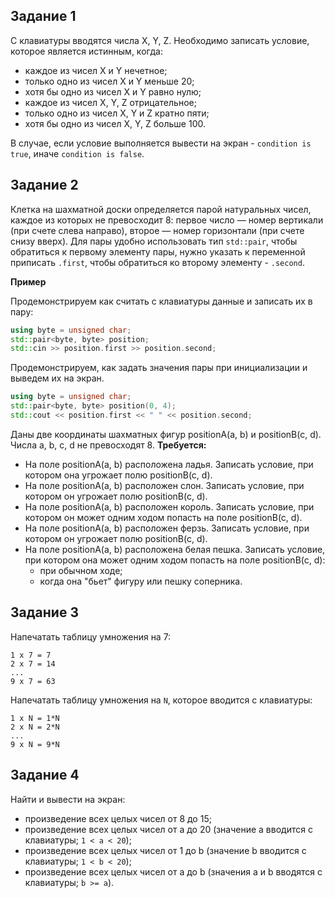 ## Задание 1
С клавиатуры вводятся числа X, Y, Z. Необходимо записать условие, которое является истинным, когда:
* каждое из чисел X и Y нечетное;
* только одно из чисел X и Y меньше 20;
* хотя бы одно из чисел X и Y равно нулю;
* каждое из чисел X, Y, Z отрицательное;
* только одно из чисел X, Y и Z кратно пяти;
* хотя бы одно из чисел X, Y, Z больше 100.

В случае, если условие выполняется вывести на экран - `condition is true`, иначе `condition is false`.


## Задание 2
Клетка на шахматной доски определяется парой натуральных чисел, каждое из которых не превосходит 8: первое число — номер вертикали (при счете слева направо), второе — номер горизонтали (при счете снизу вверх).
Для пары удобно использовать тип `std::pair`, чтобы обратиться к первому элементу пары, нужно указать к переменной приписать `.first`, чтобы обратиться ко второму элементу - `.second`.

**Пример**

Продемонстрируем как считать с клавиатуры данные и записать их в пару:
```cpp
using byte = unsigned char;
std::pair<byte, byte> position;
std::cin >> position.first >> position.second;
```

Продемонстрируем, как задать значения пары при инициализации и выведем их на экран.
```cpp
using byte = unsigned char;
std::pair<byte, byte> position(0, 4);
std::cout << position.first << " " << position.second;
```

Даны две координаты шахматных фигур positionA(a, b) и positionB(c, d). Числа a, b, c, d не превосходят 8.
**Требуется:**
* На поле positionA(a, b) расположена ладья. Записать условие, при котором она угрожает полю positionB(c, d).
* На поле positionA(a, b) расположен слон. Записать условие, при котором он угрожает полю positionB(c, d).
* На поле positionA(a, b) расположен король. Записать условие, при котором он может одним ходом попасть на поле positionB(c, d).
* На поле positionA(a, b) расположен ферзь. Записать условие, при котором он угрожает полю positionB(c, d).
* На поле positionA(a, b) расположена белая пешка. Записать условие, при котором она может одним ходом попасть на поле positionB(c, d):
    * при обычном ходе;
    * когда она "бьет" фигуру или пешку соперника.


## Задание 3
Напечатать таблицу умножения на 7:
```
1 х 7 = 7
2 х 7 = 14
...
9 х 7 = 63
```

Напечатать таблицу умножения на `N`, которое вводится с клавиатуры:
```
1 х N = 1*N
2 х N = 2*N
...
9 х N = 9*N
```


## Задание 4
Найти и вывести на экран:
* произведение всех целых чисел от 8 до 15;
* произведение всех целых чисел от a до 20 (значение a вводится с клавиатуры; `1 < a < 20`);
* произведение всех целых чисел от 1 до b (значение b вводится с клавиатуры; `1 < b < 20`);
* произведение всех целых чисел от a до b (значения a и b вводятся с клавиатуры; `b >= a`).